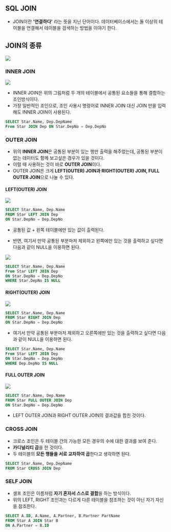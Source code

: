 ## SQL JOIN
- JOIN이란 **'연결하다'** 라는 뜻을 지닌 단어이다. 데이터베이스에서는 둘 이상의 테이블을 연결해서 테이블을 검색하는 방법을 이야기 한다.

## JOIN의 종류
![](https://velog.velcdn.com/images/cil05265/post/5490e38a-93d3-412f-a5c0-e41b8029c416/image.png)

### INNER JOIN
![](https://velog.velcdn.com/images/cil05265/post/51d6f911-f457-4328-b035-bee43d1fd293/image.png)

- INNER JOIN은 위의 그림처럼 두 개의 테이블에서 공통된 요소들을 통해 결합하는 조인방식이다. 
- 가장 일반적인 조인으로, 조인 사용시 명령어로 INNER JOIN 대신 JOIN 만을 입력해도 INNER JOIN이 사용된다.

```sql
SELECT Star.Name, Dep.DepName
From Star JOIN Dep ON Star.DepNo = Dep.DepNo
```

### OUTER JOIN
- 위의 **INNER JOIN**은 공통된 부분이 있는 행만 출력을 해주었는데, 공통된 부분이 없는 데이터도 함께 보고싶은 경우가 있을 것이다.
- 이럴 때 사용하는 것이 바로 **OUTER JOIN**이다.
- OUTER JOIN은 크게 **LEFT(OUTER) JOIN과 RIGHT(OUTER) JOIN, FULL OUTER JOIN**으로 나눌 수 있다.

#### LEFT(OUTER) JOIN
![](https://velog.velcdn.com/images/cil05265/post/969e6025-ac1e-4a3f-a51c-d9f30de3472e/image.png)

```sql
SELECT Star.Name, Dep.Name
FROM Star LEFT JOIN Dep
ON Star.DepNo = Dep.DepNo
```

- 공통된 값 + 왼쪽 테이블에만 있는 값이 출력된다.

- 반면, 여기서 만약 공통된 부분마저 제외하고 왼쪽에만 있는 것을 출력하고 싶다면 다음과 같이 NULL을 이용하면 된다.

![](https://velog.velcdn.com/images/cil05265/post/8cea5465-fb35-4de0-8eab-b71fd2e1acf7/image.png)

```sql
SELECT Star.Name, Dep.Name
From Star LEFT JOIN Dep
ON Star.DepNo = Dep.DepNo
WHERE Star.DepNo IS NULL
```

#### RIGHT(OUTER) JOIN
![](https://velog.velcdn.com/images/cil05265/post/aa6cc4ec-4f1e-4e01-81a4-4d4f5119191c/image.png)


```sql
SELECT Star.Name, Dep.Name
FROM Star RIGHT JOIN Dep
ON Star.DepNo = Dep.DepNo
```

- 여기서 만약 공통된 부분마저 제외하고 오른쪽에만 있는 것을 출력하고 싶다면 다음과 같이 NULL을 이용하면 된다.

```sql
SELECT Star.Name, Dep.Name
From Star LEFT JOIN Dep
ON Star.DepNo = Dep.DepNo
WHERE Dep.DepNo IS NULL
```

#### FULL OUTER JOIN
![](https://velog.velcdn.com/images/cil05265/post/f4fc1181-8e54-4f62-b570-58828413fd55/image.png)

```sql
SELECT Star.Name, Dep.Name
FROM Star FULL OUTER JOIN Dep
ON Star.DepNo = Dep.DepNo
```

- LEFT OUTER JOIN과 RIGHT OUTER JOIN의 결과값을 합친 것이다.

### CROSS JOIN
- 크로스 조인은 두 테이블 간의 가능한 모든 경우의 수에 대한 결과를 보여 준다.
- **카디널리티 곱**을 한 것이다.
- 두 테이블의 **모든 행들을 서로 교차하여 곱**한다고 생각하면 된다.

```sql
SELECT Star.Name, Dep.DepName
FROM Star CROSS JOIN Dep
```

### SELF JOIN
- 셀프 조인은 이름처럼 **자기 혼자서 스스로 결합**을 하는 방식이다.
- 위의 LEFT, RIGHT 조인과는 다르게 다른 테이블을 참조하는 것이 아닌 자기 자신을 참조한다.

```sql
SELECT A.ID, A.Name, A.Partner, B.Partner PartName
FROM Star A JOIN Star B
ON A.Partner = B.ID
```
